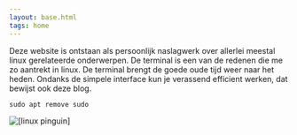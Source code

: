 ```yaml
---
layout: base.html
tags: home
---
```


Deze website is ontstaan als persoonlijk naslagwerk over allerlei meestal linux gerelateerde onderwerpen. De terminal is een van de redenen die me zo aantrekt in linux. De terminal brengt de goede oude tijd weer naar het heden. Ondanks de simpele interface kun je verassend efficient werken, dat bewijst ook deze blog.

```
sudo apt remove sudo
```

![[linux pinguin]](/img/linux-os-1_w100.svg)
